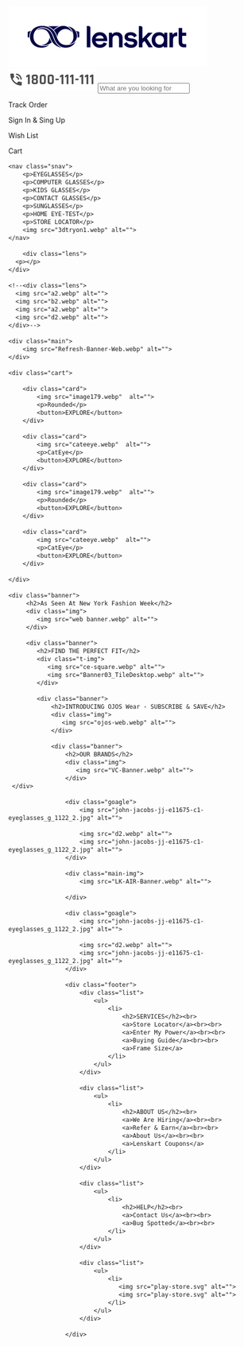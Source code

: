 <!DOCTYPE html>
<html lang="en">
<head>
    <meta charset="UTF-8">
    <meta http-equiv="X-UA-Compatible" content="IE=edge">
    <meta name="viewport" content="width=device-width, initial-scale=1.0">
    <title>Lenskart</title>
    <link rel="icon" type="image/png" href="kindpng_7505045.png" sizes="15x10" />
    <link href="https://fonts.googleapis.com/css2?family=Space+Grotesk:wght@700&display=swap" rel="stylesheet">
    <link rel="stylesheet" href="lenskartstyle.css" type="text/css">
</head>
<body>
    <nav class="fnav">
        <img src="main_logo.svg" alt="">
        <img src="phone_number.svg" alt="">
        <input type="text" placeholder="What are you looking for">
        <p>Track Order</p>
        <p>Sign In & Sing Up</p>
        <p>Wish List</p>
        <p>Cart</p>
    </nav>

    <nav class="snav">
        <p>EYEGLASSES</p>
        <p>COMPUTER GLASSES</p>
        <p>KIDS GLASSES</p>
        <p>CONTACT GLASSES</p>
        <p>SUNGLASSES</p>
        <p>HOME EYE-TEST</p>
        <p>STORE LOCATOR</p>
        <img src="3dtryon1.webp" alt="">
    </nav>

        <div class="lens">
      <p></p>
    </div>

    <!--<div class="lens">
      <img src="a2.webp" alt="">
      <img src="b2.webp" alt="">
      <img src="a2.webp" alt="">
      <img src="d2.webp" alt="">
    </div>-->

    <div class="main">
        <img src="Refresh-Banner-Web.webp" alt="">
    </div>

    <div class="cart">

        <div class="card">
            <img src="image179.webp"  alt="">
            <p>Rounded</p>
            <button>EXPLORE</button>
        </div>

        <div class="card">
            <img src="cateeye.webp"  alt="">
            <p>CatEye</p>
            <button>EXPLORE</button>
        </div>

        <div class="card">
            <img src="image179.webp"  alt="">
            <p>Rounded</p>
            <button>EXPLORE</button>
        </div>

        <div class="card">
            <img src="cateeye.webp"  alt="">
            <p>CatEye</p>
            <button>EXPLORE</button>
        </div>

    </div>

    <div class="banner">
         <h2>As Seen At New York Fashion Week</h2>
         <div class="img">
            <img src="web banner.webp" alt="">
         </div>

         <div class="banner">
            <h2>FIND THE PERFECT FIT</h2>
            <div class="t-img">
               <img src="ce-square.webp" alt="">
               <img src="Banner03_TileDesktop.webp" alt="">
            </div>

            <div class="banner">
                <h2>INTRODUCING OJOS Wear - SUBSCRIBE & SAVE</h2>
                <div class="img">
                   <img src="ojos-web.webp" alt="">
                </div>

                <div class="banner">
                    <h2>OUR BRANDS</h2>
                    <div class="img">
                       <img src="VC-Banner.webp" alt="">
                    </div>
     </div>

                    <div class="goagle">
                        <img src="john-jacobs-jj-e11675-c1-eyeglasses_g_1122_2.jpg" alt="">
                        
                        <img src="d2.webp" alt="">
                        <img src="john-jacobs-jj-e11675-c1-eyeglasses_g_1122_2.jpg" alt="">
                    </div>
           
                    <div class="main-img">
                        <img src="LK-AIR-Banner.webp" alt="">

                    </div>

                    <div class="goagle">
                        <img src="john-jacobs-jj-e11675-c1-eyeglasses_g_1122_2.jpg" alt="">
                        
                        <img src="d2.webp" alt="">
                        <img src="john-jacobs-jj-e11675-c1-eyeglasses_g_1122_2.jpg" alt="">
                    </div>

                    <div class="footer">
                        <div class="list">
                            <ul>
                                <li>
                                    <h2>SERVICES</h2><br>
                                    <a>Store Locator</a><br><br>
                                    <a>Enter My Power</a><br><br>
                                    <a>Buying Guide</a><br><br>
                                    <a>Frame Size</a>
                                </li>
                            </ul>
                        </div>

                        <div class="list">
                            <ul>
                                <li>
                                    <h2>ABOUT US</h2><br>
                                    <a>We Are Hiring</a><br><br>
                                    <a>Refer & Earn</a><br><br>
                                    <a>About Us</a><br><br>
                                    <a>Lenskart Coupons</a>
                                </li>
                            </ul>
                        </div>

                        <div class="list">
                            <ul>
                                <li>
                                    <h2>HELP</h2><br>
                                    <a>Contact Us</a><br><br>
                                    <a>Bug Spotted</a><br><br>
                                </li>
                            </ul>
                        </div>

                        <div class="list">
                            <ul>
                                <li>
                                   <img src="play-store.svg" alt="">
                                   <img src="play-store.svg" alt="">
                                </li>
                            </ul>
                        </div>

                    </div>
    

</body>
</html>
